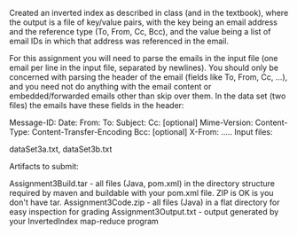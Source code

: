 Created an inverted index as described in class (and in the textbook), where the output is a file of key/value pairs, with the key being an email address and the reference type (To, From, Cc, Bcc), and the value being a list of email IDs in which that address was referenced in the email.

For this assignment you will need to parse the emails in the input file (one email per line in the input file, separated by newlines).  You should only be concerned with parsing the header of the email (fields like To, From, Cc, ...), and you need not do anything with the email content or embedded/forwarded emails other than skip over them. In the data set (two files) the emails have these fields in the header:

Message-ID:
Date:
From:
To:
Subject:
Cc:  [optional]
Mime-Version:
Content-Type:
Content-Transfer-Encoding
Bcc:   [optional]
X-From:
.....
Input files:

dataSet3a.txt, dataSet3b.txt 

Artifacts to submit:

Assignment3Build.tar - all files (Java, pom.xml) in the directory structure required by maven and buildable with your pom.xml file. ZIP is OK is you don't have tar.
Assignment3Code.zip - all files (Java) in a flat directory for easy inspection for grading
Assignment3Output.txt - output generated by your InvertedIndex map-reduce program
